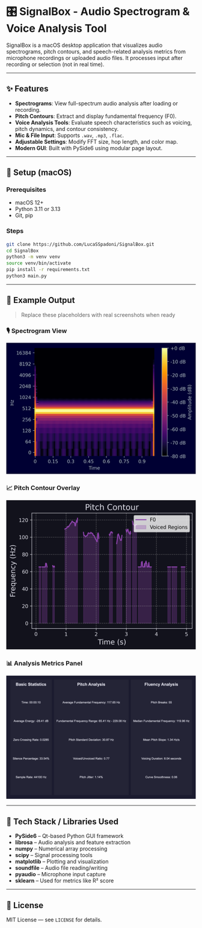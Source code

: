 # 🎛 SignalBox - Audio Spectrogram & Voice Analysis Tool

SignalBox is a macOS desktop application that visualizes audio spectrograms, pitch contours, and speech-related analysis metrics from microphone recordings or uploaded audio files. It processes input after recording or selection (not in real time).

---

## ✨ Features

- **Spectrograms**: View full-spectrum audio analysis after loading or recording.
- **Pitch Contours**: Extract and display fundamental frequency (F0).
- **Voice Analysis Tools**: Evaluate speech characteristics such as voicing, pitch dynamics, and contour consistency.
- **Mic & File Input**: Supports `.wav`, `.mp3`, `.flac`.
- **Adjustable Settings**: Modify FFT size, hop length, and color map.
- **Modern GUI**: Built with PySide6 using modular page layout.

---

## 🚀 Setup (macOS)

### Prerequisites

- macOS 12+
- Python 3.11 or 3.13
- Git, pip

### Steps

```bash
git clone https://github.com/LucaSSpadoni/SignalBox.git
cd SignalBox
python3 -m venv venv
source venv/bin/activate
pip install -r requirements.txt
python3 main.py
```

---

## 📸 Example Output

> Replace these placeholders with real screenshots when ready

### 🎙 Spectrogram View
![Spectrogram](assets/spectrogram.png)

### 📈 Pitch Contour Overlay
![Pitch](assets/contourplot.png)

### 📊 Analysis Metrics Panel
![Metrics](assets/analysis.png)

---

## 🧰 Tech Stack / Libraries Used

- **PySide6** – Qt-based Python GUI framework
- **librosa** – Audio analysis and feature extraction
- **numpy** – Numerical array processing
- **scipy** – Signal processing tools
- **matplotlib** – Plotting and visualization
- **soundfile** – Audio file reading/writing
- **pyaudio** – Microphone input capture
- **sklearn** – Used for metrics like R² score

---

## 🪪 License

MIT License — see `LICENSE` for details.

